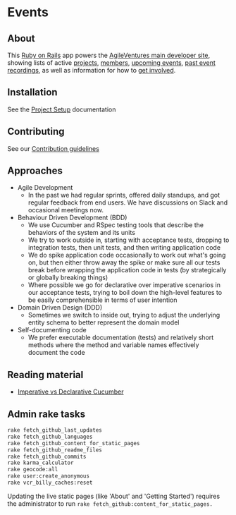 # Events

## About

This [Ruby on Rails](http://rubyonrails.org/) app powers the [AgileVentures main developer site](http://agileventures.org/), showing lists of active [projects](https://www.agileventures.org/projects), [members](https://www.agileventures.org/users), [upcoming events](https://www.agileventures.org/events), [past event recordings](https://www.agileventures.org/scrums), as well as information for how to [get involved](https://www.agileventures.org/membership-plans).

## Installation

See the [Project Setup](docs/project_setup.md) documentation

## Contributing

See our [Contribution guidelines](CONTRIBUTING.md)


## Approaches

* Agile Development
  * In the past we had regular sprints, offered daily standups, and got regular feedback from end users.  We have discussions on Slack and occasional meetings now.
* Behaviour Driven Development (BDD)
  * We use Cucumber and RSpec testing tools that describe the behaviors of the system and its units
  * We try to work outside in, starting with acceptance tests, dropping to integration tests, then unit tests, and then writing application code
  * We do spike application code occasionally to work out what's going on, but then either throw away the spike or make sure all our tests break before wrapping the application code in tests (by strategically or globally breaking things)
  * Where possible we go for declarative over imperative scenarios in our acceptance tests, trying to boil down the high-level features to be easily comprehensible in terms of user intention
* Domain Driven Design (DDD)
  * Sometimes we switch to inside out, trying to adjust the underlying entity schema to better represent the domain model
* Self-documenting code
  * We prefer executable documentation (tests) and relatively short methods where the method and variable names effectively document the code

## Reading material

* [Imperative vs Declarative Cucumber](http://fasteragile.com/blog/2015/01/19/declarative-user-stories-translate-to-good-cucumber-features/)

## Admin rake tasks

```bash
rake fetch_github_last_updates
rake fetch_github_languages
rake fetch_github_content_for_static_pages
rake fetch_github_readme_files
rake fetch_github_commits
rake karma_calculator
rake geocode:all
rake user:create_anonymous
rake vcr_billy_caches:reset
```

Updating the live static pages (like 'About' and 'Getting Started') requires the administrator to run `rake fetch_github:content_for_static_pages.`
